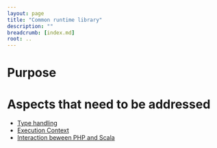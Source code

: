 ```yaml
---
layout: page
title: "Common runtime library"
description: ""
breadcrumb: [index.md]
root: ..
---
```


# Purpose

# Aspects that need to be addressed

* [Type handling](type_handling.md)
* [Execution Context](execution_context.md)
* [Interaction beween PHP and Scala](interaction_php_scala.md)
